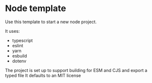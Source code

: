 # Node template

Use this template to start a new node project.

It uses:
- typescript
- eslint
- yarn
- esbuild
- dotenv

The project is set up to support building for ESM and CJS and export a typed file
It defaults to an MIT license